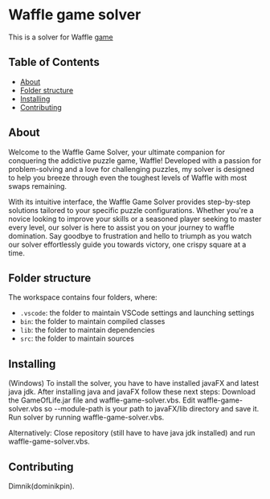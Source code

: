 # Waffle game solver
This is a solver for Waffle [game](https://wafflegame.net)

## Table of Contents

- [About](#about)
- [Folder structure](#folder-structure)
- [Installing](#installing)
- [Contributing](#contributing)

## About

Welcome to the Waffle Game Solver, your ultimate companion for conquering the addictive puzzle game, Waffle! Developed with a passion for problem-solving and a love for challenging puzzles, my solver is designed to help you breeze through even the toughest levels of Waffle with most swaps remaining.

With its intuitive interface, the Waffle Game Solver provides step-by-step solutions tailored to your specific puzzle configurations. Whether you're a novice looking to improve your skills or a seasoned player seeking to master every level, our solver is here to assist you on your journey to waffle domination. Say goodbye to frustration and hello to triumph as you watch our solver effortlessly guide you towards victory, one crispy square at a time.

## Folder structure

The workspace contains four folders, where:

- `.vscode`: the folder to maintain VSCode settings and launching settings
- `bin`: the folder to maintain compiled classes
- `lib`: the folder to maintain dependencies
- `src`: the folder to maintain sources

## Installing

(Windows) To install the solver, you have to have installed javaFX and latest java jdk. After installing java and javaFX follow these next steps:
Download the GameOfLife.jar file and waffle-game-solver.vbs.
Edit waffle-game-solver.vbs so --module-path is your path to javaFX/lib directory and save it.
Run solver by running waffle-game-solver.vbs.

Alternatively:
Close repository (still have to have java jdk installed) and run waffle-game-solver.vbs.

## Contributing
Dimnik(dominikpin).